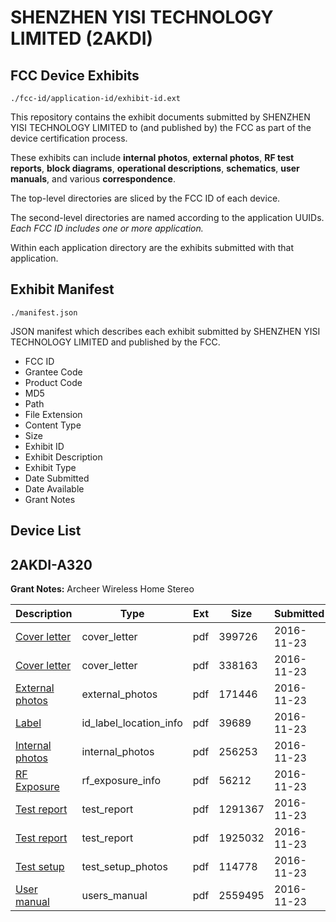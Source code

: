 # SHENZHEN YISI TECHNOLOGY LIMITED (2AKDI)
## FCC Device Exhibits

```
./fcc-id/application-id/exhibit-id.ext
```

This repository contains the exhibit documents submitted by SHENZHEN YISI TECHNOLOGY LIMITED to (and published by) the FCC as part of the device certification process.

These exhibits can include **internal photos**, **external photos**, **RF test reports**, **block diagrams**, **operational descriptions**, **schematics**, **user manuals**, and various **correspondence**.

The top-level directories are sliced by the FCC ID of each device.

The second-level directories are named according to the application UUIDs. *Each FCC ID includes one or more application.*

Within each application directory are the exhibits submitted with that application. 

## Exhibit Manifest

```
./manifest.json
```

JSON manifest which describes each exhibit submitted by SHENZHEN YISI TECHNOLOGY LIMITED and published by the FCC.

- FCC ID
- Grantee Code
- Product Code
- MD5
- Path
- File Extension
- Content Type
- Size
- Exhibit ID
- Exhibit Description
- Exhibit Type
- Date Submitted
- Date Available
- Grant Notes

## Device List
## 2AKDI-A320
**Grant Notes:** Archeer Wireless Home Stereo

| Description | Type | Ext | Size | Submitted | Available |
| ----------- | ---- | --- | ---- | --------- | --------- |
| [Cover letter](2AKDI-A320/9b81b27b25e58965d7da5849ddbc0a36/3205168.pdf) | cover_letter | pdf | 399726 | 2016-11-23 | 2016-11-23 |
| [Cover letter](2AKDI-A320/9b81b27b25e58965d7da5849ddbc0a36/3205169.pdf) | cover_letter | pdf | 338163 | 2016-11-23 | 2016-11-23 |
| [External photos](2AKDI-A320/9b81b27b25e58965d7da5849ddbc0a36/3205170.pdf) | external_photos | pdf | 171446 | 2016-11-23 | 2016-11-23 |
| [Label](2AKDI-A320/9b81b27b25e58965d7da5849ddbc0a36/3205171.pdf) | id_label_location_info | pdf | 39689 | 2016-11-23 | 2016-11-23 |
| [Internal photos](2AKDI-A320/9b81b27b25e58965d7da5849ddbc0a36/3205172.pdf) | internal_photos | pdf | 256253 | 2016-11-23 | 2016-11-23 |
| [RF Exposure](2AKDI-A320/9b81b27b25e58965d7da5849ddbc0a36/3205174.pdf) | rf_exposure_info | pdf | 56212 | 2016-11-23 | 2016-11-23 |
| [Test report](2AKDI-A320/9b81b27b25e58965d7da5849ddbc0a36/3205176.pdf) | test_report | pdf | 1291367 | 2016-11-23 | 2016-11-23 |
| [Test report](2AKDI-A320/9b81b27b25e58965d7da5849ddbc0a36/3205177.pdf) | test_report | pdf | 1925032 | 2016-11-23 | 2016-11-23 |
| [Test setup](2AKDI-A320/9b81b27b25e58965d7da5849ddbc0a36/3205178.pdf) | test_setup_photos | pdf | 114778 | 2016-11-23 | 2016-11-23 |
| [User manual](2AKDI-A320/9b81b27b25e58965d7da5849ddbc0a36/3205179.pdf) | users_manual | pdf | 2559495 | 2016-11-23 | 2016-11-23 |
